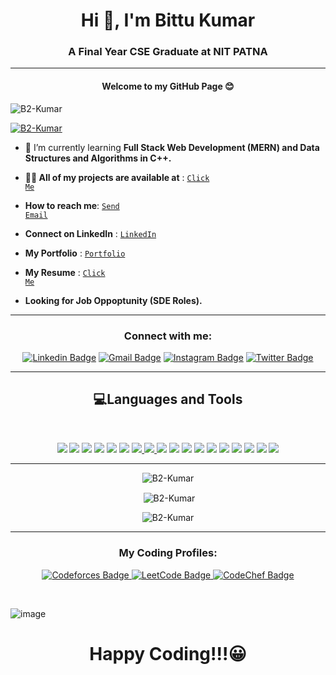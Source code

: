 <h1 align="center">Hi 👋, I'm Bittu Kumar</h1>
<h3 align="center">A Final Year CSE Graduate at NIT PATNA</h3>
<hr>
<h4 align="center">Welcome to my GitHub Page 😊</h4>

<p align="left"> <img src="https://komarev.com/ghpvc/?username=B2-Kumar&label=Profile%20views&color=0e75b6&style=flat" alt="B2-Kumar" /> </p>

<p align="left"> <a href="https://github.com/ryo-ma/github-profile-trophy"><img src="https://github-profile-trophy.vercel.app/?username=B2-Kumar" alt="B2-Kumar" /></a> </p>

- 🌱 I’m currently learning **Full Stack Web Development (MERN) and Data Structures and Algorithms in C++.**
- <b>👨‍💻 All of my projects are available at</b> : <code><a href="https://github.com/B2-Kumar?tab=repositories">Click Me</a></code></li>

- <b>How to reach me</b>: <code><a href="mailto:bittukumar1181@gmail.com">Send Email</a></code>

- <b>Connect on LinkedIn</b> : <code><a href="https://www.linkedin.com/in/bittu-kumar-7600a51b4/">LinkedIn</a></code></li>
- <b>My Portfolio</b> : <code><a href="https://portfolio-b2-kumar.vercel.app/">Portfolio</a></code></li>

- <b>My Resume</b> : <code><a href="https://drive.google.com/file/d/1FKpXGrG8YBdZba67C62M6eHJlyLUYuAy/view">Click Me</a></code></li>

- **Looking for Job Oppoptunity (SDE Roles).**

<hr>

<h3 align="center">Connect with me:</h3>
<p align="center">
  <a href="https://www.linkedin.com/in/bittu-kumar-7600a51b4/" target="_blank"><img src="https://img.shields.io/badge/-Bittu_kumar-blue?style=flat-square&logo=Linkedin&logoColor=white" alt="Linkedin Badge"></a>
  <a href="mailto:bittukumar1181@gmail.com" target="_blank"><img src="https://img.shields.io/badge/-bittukumar1181%40gmail.com-c14438?style=flat-square&logo=Gmail&logoColor=black" alt="Gmail Badge"></a>
  <a href="https://www.instagram.com/b2kumar.810" target="_blank"><img src="https://img.shields.io/badge/b2kumar.810-c14438?style=flat-square&logo=Instagram&logoColor=pink" alt="Instagram Badge"></a>
  <a href="https://twitter.com/BittuKu95582500" target="_blank"><img src="https://img.shields.io/badge/-@BittuKu95582500-1ca0f1?style=flat-square&labelColor=1ca0f1&logo=twitter&logoColor=white" alt="Twitter Badge"></a>
</p>


<hr>

<h2 align="center">💻Languages and Tools</h2>
<br>
<p align='center'>
<a href="https://en.wikipedia.org/wiki/C_(programming_language)"><img src="https://img.shields.io/badge/c%20-%2300599C.svg?&style=for-the-badge&logo=c&logoColor=white" /></a>
 <a href="https://www.google.com/url?sa=t&rct=j&q=&esrc=s&source=web&cd=&cad=rja&uact=8&ved=2ahUKEwiOsp_uoObuAhU883MBHUhwDB4QmhMwGnoECCgQAg&url=https%3A%2F%2Fen.wikipedia.org%2Fwiki%2FC%252B%252B&usg=AOvVaw3glL8olO8f25SVDG0xLX5b"><img src="https://img.shields.io/badge/c++%20-%2300599C.svg?&style=for-the-badge&logo=c%2B%2B&logoColor=white" /></a>
  <a href="https://www.java.com/"><img src="https://img.shields.io/badge/java-%23ED8B00.svg?&style=for-the-badge&logo=java&logoColor=white" /></a>
   <a href="https://www.python.org/"><img src="https://img.shields.io/badge/python%20-%2314354C.svg?&style=for-the-badge&logo=python&logoColor=white" /></a>
 <a href="https://html.com/"><img src="https://img.shields.io/badge/html5%20-%23E34F26.svg?&style=for-the-badge&logo=html5&logoColor=white" /></a>
 <a href="https://en.wikipedia.org/wiki/CSS"><img src="https://img.shields.io/badge/css3%20-%231572B6.svg?&style=for-the-badge&logo=css3&logoColor=white" /></a>
 <a href="https://sass-lang.com/">
    <img src="https://img.shields.io/badge/scss%20-%23CC6699.svg?&style=for-the-badge&logo=SASS&logoColor=white" />
  </a>
  <a href="https://developer.mozilla.org/en-US/docs/Web/JavaScript">
    <img src="https://img.shields.io/badge/javascript%20-%23323330.svg?&style=for-the-badge&logo=javascript&logoColor=%23F7DF1E" />
  </a>
 <a href="https://getbootstrap.com/"><img src="https://img.shields.io/badge/bootstrap%20-%23563D7C.svg?&style=for-the-badge&logo=bootstrap&logoColor=white" /></a>
 <a href="https://jquery.com/"><img src="https://img.shields.io/badge/jquery%20-%230769AD.svg?&style=for-the-badge&logo=jquery&logoColor=white" /></a>
 <a href="https://reactjs.org/"><img src="https://img.shields.io/badge/react%20-%2320232a.svg?&style=for-the-badge&logo=react&logoColor=%2361DAFB" /></a>
 <a href="https://nodejs.org/"><img src="https://img.shields.io/badge/node.js%20-%23339933.svg?&style=for-the-badge&logo=node.js&logoColor=white" /></a>
 <a href="https://mongoosejs.com/"><img src="https://img.shields.io/badge/mongoose-%23880000.svg?&style=for-the-badge&logo=mongoose&logoColor=white" /></a>
 <a href="https://axios-http.com/"><img src="https://img.shields.io/badge/axios-%2343853D.svg?&style=for-the-badge&logo=axios&logoColor=white" /></a>
 <a href="https://expressjs.com/"><img src="https://img.shields.io/badge/express.js-%23404d59.svg?&style=for-the-badge" /></a>
 <a href="https://firebase.google.com/"><img src="https://img.shields.io/badge/firebase-%23039BE5.svg?&style=for-the-badge&logo=firebase" /></a>
 <a href="https://www.mongodb.com/"><img src="https://img.shields.io/badge/mongodb-%234ea94b.svg?&style=for-the-badge&logo=mongodb&logoColor=white" /></a>
  <a href="https://www.mysql.com/"> <img src="https://img.shields.io/badge/mysql-%2300f.svg?&style=for-the-badge&logo=mysql&logoColor=white" /> </a>

 </p>

<hr>
<p align="center">
  <img src="https://github-readme-stats.vercel.app/api/top-langs?username=B2-Kumar&show_icons=true&locale=en&layout=compact" alt="B2-Kumar" />
</p>
<p align="center">
  &nbsp;<img align="center" src="https://github-readme-stats.vercel.app/api?username=B2-Kumar&show_icons=true&locale=en" alt="B2-Kumar" />
</p>
<p align="center">
  <img src="https://github-readme-streak-stats.herokuapp.com/?user=B2-Kumar&" alt="B2-Kumar" />
</p>

<hr>

<h3 align="center">My Coding Profiles:</h3>
<p align="center">

<a href="https://codeforces.com/profile/...Anonymous">
  <img src="https://img.shields.io/badge/-Codeforces-darkblue?style=flat-square&logo=Codeforces&logoColor=red" alt="Codeforces Badge">
</a>

<a href="https://leetcode.com/b2kumar/">
  <img src="https://img.shields.io/badge/-Leetcode-darkgreen?style=flat-square&logo=LeetCode&logoColor=yellow" alt="LeetCode Badge">
</a>

<a href="https://www.codechef.com/users/b2kumar810">
  <img src="https://img.shields.io/badge/Codechef-yellow?style=flat-square&logo=CodeChef&logoColor=black" alt="CodeChef Badge">
</a>

</p>
<br>

![image](https://github.githubassets.com/images/modules/site/home/footer-illustration.svg)

<h1 align="center" >Happy Coding!!!😀 <h1>
